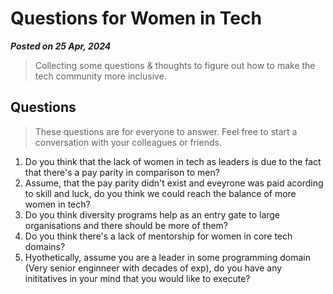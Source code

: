 # Questions for Women in Tech

**_Posted on 25 Apr, 2024_**

> Collecting some questions & thoughts to figure out how to make the tech community more inclusive.

## Questions

> These questions are for everyone to answer. Feel free to start a conversation with your colleagues or friends.

1. Do you think that the lack of women in tech as leaders is due to the fact that there's a pay parity in comparison to men?
2. Assume, that the pay parity didn't exist and eveyrone was paid acording to skill and luck, do you think we could reach the balance of more women in tech?
3. Do you think diversity programs help as an entry gate to large organisations and there should be more of them?
4. Do you think there's a lack of mentorship for women in core tech domains?
5. Hyothetically, assume you are a leader in some programming domain (Very senior enginneer with decades of exp), do you have any inititatives in your mind that you would like to execute?